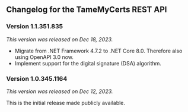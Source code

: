 ## Changelog for the TameMyCerts REST API

### Version 1.1.351.835

_This version was released on Dec 18, 2023._

- Migrate from .NET Framework 4.7.2 to .NET Core 8.0. Therefore also using OpenAPI 3.0 now.
- Implement support for the digital signature (DSA) algorithm.

### Version 1.0.345.1164

_This version was released on Dec 12, 2023._

This is the initial release made publicly available.